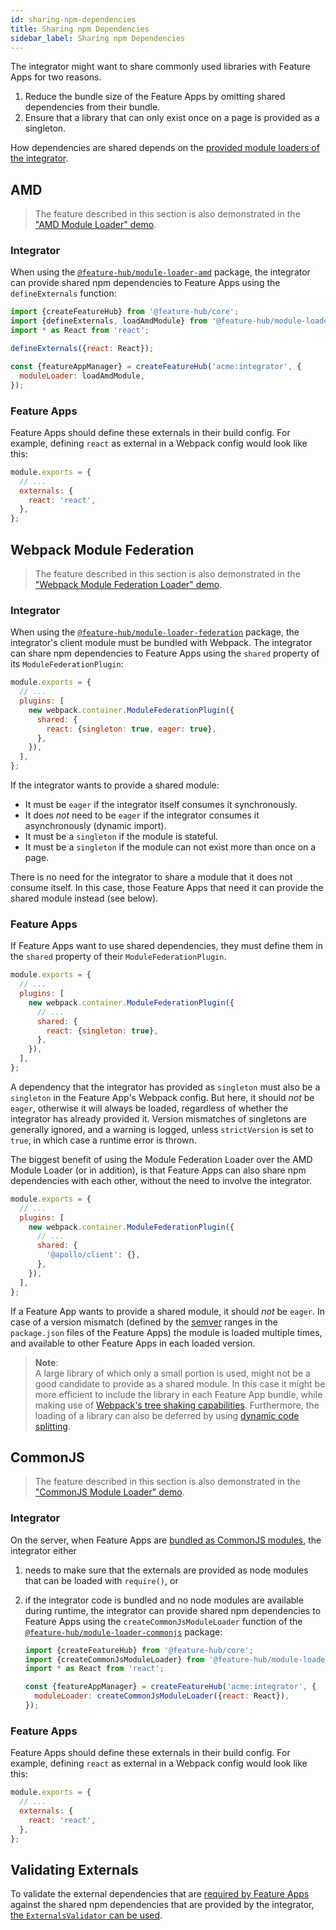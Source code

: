 ```yaml
---
id: sharing-npm-dependencies
title: Sharing npm Dependencies
sidebar_label: Sharing npm Dependencies
---
```


The integrator might want to share commonly used libraries with Feature Apps for
two reasons.

1. Reduce the bundle size of the Feature Apps by omitting shared dependencies
   from their bundle.
1. Ensure that a library that can only exist once on a page is provided as a
   singleton.

How dependencies are shared depends on the [provided module loaders of the
integrator][module-loader].

## AMD

> The feature described in this section is also demonstrated in the ["AMD Module
> Loader" demo][amd-module-loader-demo].

### Integrator

When using the [`@feature-hub/module-loader-amd`][module-loader-amd-api]
package, the integrator can provide shared npm dependencies to Feature Apps
using the `defineExternals` function:

```js
import {createFeatureHub} from '@feature-hub/core';
import {defineExternals, loadAmdModule} from '@feature-hub/module-loader-amd';
import * as React from 'react';
```

```js
defineExternals({react: React});

const {featureAppManager} = createFeatureHub('acme:integrator', {
  moduleLoader: loadAmdModule,
});
```

### Feature Apps

Feature Apps should define these externals in their build config. For example,
defining `react` as external in a Webpack config would look like this:

```js
module.exports = {
  // ...
  externals: {
    react: 'react',
  },
};
```

## Webpack Module Federation

> The feature described in this section is also demonstrated in the ["Webpack
> Module Federation Loader" demo][module-federation-loader-demo].

### Integrator

When using the
[`@feature-hub/module-loader-federation`][module-loader-federation-api] package,
the integrator's client module must be bundled with Webpack. The integrator can
share npm dependencies to Feature Apps using the `shared` property of its
`ModuleFederationPlugin`:

```js
module.exports = {
  // ...
  plugins: [
    new webpack.container.ModuleFederationPlugin({
      shared: {
        react: {singleton: true, eager: true},
      },
    }),
  ],
};
```

If the integrator wants to provide a shared module:

- It must be `eager` if the integrator itself consumes it synchronously.
- It does _not_ need to be `eager` if the integrator consumes it asynchronously
  (dynamic import).
- It must be a `singleton` if the module is stateful.
- It must be a `singleton` if the module can not exist more than once on a page.

There is no need for the integrator to share a module that it does not consume
itself. In this case, those Feature Apps that need it can provide the shared
module instead (see below).

### Feature Apps

If Feature Apps want to use shared dependencies, they must define them in the
`shared` property of their `ModuleFederationPlugin`.

```js
module.exports = {
  // ...
  plugins: [
    new webpack.container.ModuleFederationPlugin({
      // ...
      shared: {
        react: {singleton: true},
      },
    }),
  ],
};
```

A dependency that the integrator has provided as `singleton` must also be a
`singleton` in the Feature App's Webpack config. But here, it should _not_ be
`eager`, otherwise it will always be loaded, regardless of whether the
integrator has already provided it. Version mismatches of singletons are
generally ignored, and a warning is logged, unless `strictVersion` is set to
`true`, in which case a runtime error is thrown.

The biggest benefit of using the Module Federation Loader over the AMD Module
Loader (or in addition), is that Feature Apps can also share npm dependencies
with each other, without the need to involve the integrator.

```js
module.exports = {
  // ...
  plugins: [
    new webpack.container.ModuleFederationPlugin({
      // ...
      shared: {
        '@apollo/client': {},
      },
    }),
  ],
};
```

If a Feature App wants to provide a shared module, it should _not_ be `eager`.
In case of a version mismatch (defined by the [semver][] ranges in the
`package.json` files of the Feature Apps) the module is loaded multiple times,
and available to other Feature Apps in each loaded version.

> **Note**:  
> A large library of which only a small portion is used, might not be a good
> candidate to provide as a shared module. In this case it might be more
> efficient to include the library in each Feature App bundle, while making use
> of [Webpack's tree shaking capabilities][tree-shaking]. Furthermore, the
> loading of a library can also be deferred by using [dynamic code
> splitting][reducing-the-bundle-size].

## CommonJS

> The feature described in this section is also demonstrated in the ["CommonJS
> Module Loader" demo][commonjs-module-loader-demo].

### Integrator

On the server, when Feature Apps are [bundled as CommonJS
modules][server-bundles], the integrator either

1. needs to make sure that the externals are provided as node modules that can
   be loaded with `require()`, or

1. if the integrator code is bundled and no node modules are available during
   runtime, the integrator can provide shared npm dependencies to Feature Apps
   using the `createCommonJsModuleLoader` function of the
   [`@feature-hub/module-loader-commonjs`][module-loader-commonjs-api] package:

   ```js
   import {createFeatureHub} from '@feature-hub/core';
   import {createCommonJsModuleLoader} from '@feature-hub/module-loader-commonjs';
   import * as React from 'react';
   ```

   ```js
   const {featureAppManager} = createFeatureHub('acme:integrator', {
     moduleLoader: createCommonJsModuleLoader({react: React}),
   });
   ```

### Feature Apps

Feature Apps should define these externals in their build config. For example,
defining `react` as external in a Webpack config would look like this:

```js
module.exports = {
  // ...
  externals: {
    react: 'react',
  },
};
```

## Validating Externals

To validate the external dependencies that are [required by Feature
Apps][feature-app-dependencies] against the shared npm dependencies that are
provided by the integrator, [the `ExternalsValidator` can be
used][validating-externals].

[module-loader-amd-api]: /api/modules/module_loader_amd.html
[module-loader-commonjs-api]: /api/modules/module_loader_commonjs.html
[module-loader-federation-api]: /api/modules/module_loader_federation.html
[amd-module-loader-demo]:
  https://github.com/feature-hub/feature-hub/tree/main/packages/demos/src/module-loader-amd
[commonjs-module-loader-demo]:
  https://github.com/feature-hub/feature-hub/tree/main/packages/demos/src/module-loader-commonjs
[module-federation-loader-demo]:
  https://github.com/feature-hub/feature-hub/tree/main/packages/demos/src/module-loader-federation
[module-loader]: /docs/guides/integrating-the-feature-hub#module-loader
[reducing-the-bundle-size]: /docs/guides/reducing-the-bundle-size
[feature-app-dependencies]: /docs/guides/writing-a-feature-app#dependencies
[server-bundles]: /docs/guides/writing-a-feature-app#server-bundles
[validating-externals]:
  /docs/guides/integrating-the-feature-hub#validating-externals
[semver]: https://semver.org
[tree-shaking]: https://webpack.js.org/guides/tree-shaking/
